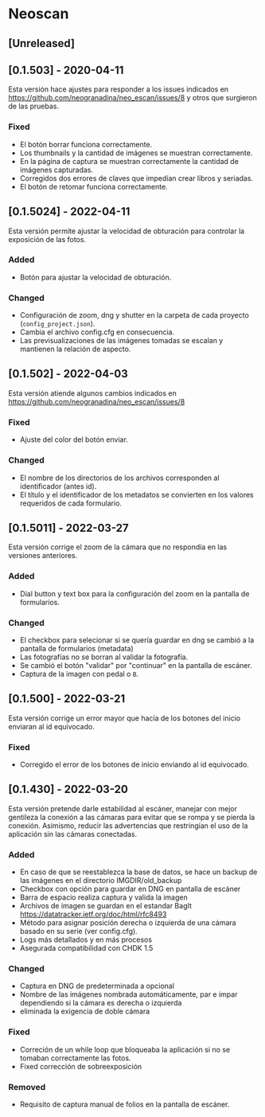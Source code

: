 # Neoscan

## [Unreleased]

## [0.1.503] - 2020-04-11

Esta versión hace ajustes para responder a los issues indicados en <https://github.com/neogranadina/neo_escan/issues/8> y otros que surgieron de las pruebas.

### Fixed

- El botón borrar funciona correctamente.
- Los thumbnails y la cantidad de imágenes se muestran correctamente.
- En la página de captura se muestran correctamente la cantidad de imágenes capturadas.
- Corregidos dos errores de claves que impedían crear libros y seriadas.
- El botón de retomar funciona correctamente.

## [0.1.5024] - 2022-04-11

Esta versión permite ajustar la velocidad de obturación para controlar la exposición de las fotos.

### Added

- Botón para ajustar la velocidad de obturación.

### Changed

- Configuración de zoom, dng y shutter en la carpeta de cada proyecto (`config_project.json`).
- Cambia el archivo config.cfg en consecuencia.
- Las previsualizaciones de las imágenes tomadas se escalan y mantienen la relación de aspecto.

## [0.1.502] - 2022-04-03

Esta versión atiende algunos cambios indicados en <https://github.com/neogranadina/neo_escan/issues/8>

### Fixed

- Ajuste del color del botón enviar.

### Changed

- El nombre de los directorios de los archivos corresponden al identificador (antes id).
- El título y el identificador de los metadatos se convierten en los valores requeridos de cada formulario.

## [0.1.5011] - 2022-03-27

Esta versión corrige el zoom de la cámara que no respondía en las versiones anteriores.

### Added

- Dial button y text box para la configuración del zoom en la pantalla de formularios.

### Changed

- El checkbox para selecionar si se quería guardar en dng se cambió a la pantalla de formularios (metadata)
- Las fotografías no se borran al validar la fotografía.
- Se cambió el botón "validar" por "continuar" en la pantalla de escáner.
- Captura de la imagen con pedal o `B`.

## [0.1.500] - 2022-03-21

Esta versión corrige un error mayor que hacía de los botones del inicio enviaran al id equivocado.

### Fixed

- Corregido el error de los botones de inicio enviando al id equivocado.

## [0.1.430] - 2022-03-20

Esta versión pretende darle estabilidad al escáner, manejar con mejor gentileza la conexión a las cámaras
para evitar que se rompa y se pierda la conexión. Asimismo, reducir las advertencias que restringían
el uso de la aplicación sin las cámaras conectadas.

### Added

- En caso de que se reestablezca la base de datos, se hace un backup de las imágenes en el directorio IMGDIR/old_backup
- Checkbox con opción para guardar en DNG en pantalla de escáner
- Barra de espacio realiza captura y valida la imagen
- Archivos de imagen se guardan en el estandar BagIt <https://datatracker.ietf.org/doc/html/rfc8493>
- Método para asignar posición derecha o izquierda de una cámara basado en su serie (ver config.cfg).
- Logs más detallados y en más procesos
- Asegurada compatibilidad con CHDK 1.5

### Changed

- Captura en DNG de predeterminada a opcional
- Nombre de las imágenes nombrada automáticamente, par e impar dependiendo si la cámara es derecha o izquierda
- eliminada la exigencia de doble cámara

### Fixed

- Correción de un while loop que bloqueaba la aplicación si no se tomaban correctamente las fotos.
- Fixed corrección de sobreexposición

### Removed

- Requisito de captura manual de folios en la pantalla de escáner.
